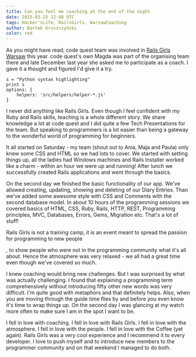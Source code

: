 ```yaml
---
title: Can you feel me coaching at the end of the night
date: 2015-03-25 12:48 UTC
tags: Hacker'sLife, RailsGirls, WarsawCoaching
author: Bartek Kruszczyński
color: red
---
```


<p>As you might have read, code quest team was involved in <a href='#'>Rails Girls Warsaw</a> this year. code quest's own Magda was part of the organising team there and late December last year she asked me to participate as a coach. I gave it a thought and figured I'd give it a try.</p>

```
s = "Python syntax highlighting"
print s
options: {
    helpers: 'src/helpers/helper-*.js'
}
```

I never did anything like Rails Girls. Even though I feel confident with my Ruby and Rails skills, teaching is a whole different story. We share knowledge a lot at code quest and I did quite a few Tech Presentations for the team. But speaking to programmers is a lot easier than being a gateway to the wonderful world of programming for beginners.

It all started on Saturday - my team (shout out to Ania, Maja and Paula) only knew some CSS and HTML so we had lots to cover. We started with setting things up, all the ladies had Windows machines and Rails Installer worked like a charm - within an hour we were up and running! After lunch we successfully created Rails applications and went through the basics.

On the second day we finished the basic functionality of our app. We've allowed creating, updating, showing and deleting of our Diary Entries. Than we've added some awesome style with CSS and Comments with the second database model.
In about 10 hours of the programming sessions we covered basics of HTML, CSS, Ruby, Rails, HTTP, REST, Programming principles, MVC, Databases, Errors, Gems, Migration etc. That's a lot of stuff!
<p class='citation'>Rails Girls is not a training camp, it is an event meant to spread the passion for programming to new people </p>
, to show people who were not in the programming community what it's all about. Hence the atmosphere was very relaxed - we all had a great time even though we've covered so much.

I knew coaching would bring new challenges. But I was surprised by what was actually challenging. I found that explaining a programming term comprehensively without introducing fifty other new words was very difficult. I'm quite good with metaphors and that definitely helps. Also, when you are moving through the guide time flies by and before you even know it's time to wrap things up. On the second day I was glancing at my watch more often to make sure I am in the spot I want to be.

I fell in love with coaching. I fell in love with Rails Girls. I fell in love with the atmosphere. I fell in love with the people. I fell in love with the Coffee (yet again). Rails Girls was a very cool experience and I recommend it to every developer. I love to push myself and to introduce new members to the programmer community and on that weekend I managed to do both.
